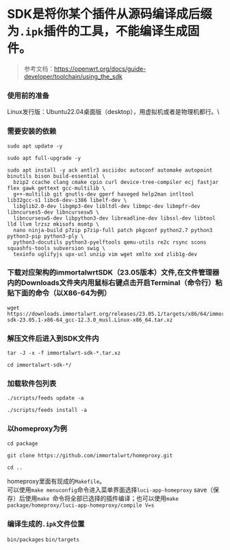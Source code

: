 # **SDK是将你某个插件从源码编译成后缀为`.ipk`插件的工具，不能编译生成固件。**
>参考文档：https://openwrt.org/docs/guide-developer/toolchain/using_the_sdk

### 使用前的准备
Linux发行版：Ubuntu22.04桌面版（desktop），用虚拟机或者是物理机都行。\
### 需要安装的依赖
```
sudo apt update -y
```
```
sudo apt full-upgrade -y
```
```
sudo apt install -y ack antlr3 asciidoc autoconf automake autopoint binutils bison build-essential \
  bzip2 ccache clang cmake cpio curl device-tree-compiler ecj fastjar flex gawk gettext gcc-multilib \
  g++-multilib git gnutls-dev gperf haveged help2man intltool lib32gcc-s1 libc6-dev-i386 libelf-dev \
  libglib2.0-dev libgmp3-dev libltdl-dev libmpc-dev libmpfr-dev libncurses5-dev libncursesw5 \
  libncursesw5-dev libpython3-dev libreadline-dev libssl-dev libtool lld llvm lrzsz mkisofs msmtp \
  nano ninja-build p7zip p7zip-full patch pkgconf python2.7 python3 python3-pip python3-ply \
  python3-docutils python3-pyelftools qemu-utils re2c rsync scons squashfs-tools subversion swig \
  texinfo uglifyjs upx-ucl unzip vim wget xmlto xxd zlib1g-dev
```
### 下载对应架构的immortalwrtSDK（23.05版本）文件,在文件管理器内的Downloads文件夹内用鼠标右键点击开启Terminal（命令行）粘贴下面的命令（以X86-64为例）
```
wget https://downloads.immortalwrt.org/releases/23.05.1/targets/x86/64/immortalwrt-sdk-23.05.1-x86-64_gcc-12.3.0_musl.Linux-x86_64.tar.xz
```
### 解压文件后进入到SDK文件内
```
tar -J -x -f immortalwrt-sdk-*.tar.xz
```
```
cd immortalwrt-sdk-*/
```
### 加载软件包列表
```
./scripts/feeds update -a
```
```
./scripts/feeds install -a
```
### 以homeproxy为例
```
cd package
```
```
git clone https://github.com/immortalwrt/homeproxy.git
```
```
cd ..
```
homeproxy里面有现成的`Makefile`。\
可以使用`make menuconfig`命令进入菜单界面选择`luci-app-homeproxy` save（保存）后使用`make
`命令将全部已选择的插件编译；也可以使用`make package/homeproxy/luci-app-homeproxy/compile V=s`
### 编译生成的`.ipk`文件位置
`bin/packages` `bin/targets`
